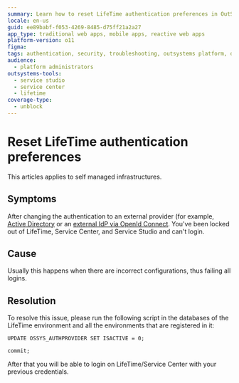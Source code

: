 ```yaml
---
summary: Learn how to reset LifeTime authentication preferences in OutSystems 11 (O11) when locked out due to external provider issues.
locale: en-us
guid: ee89babf-f053-4269-8485-d75ff21a2a27
app_type: traditional web apps, mobile apps, reactive web apps
platform-version: o11
figma:
tags: authentication, security, troubleshooting, outsystems platform, database scripts
audience:
  - platform administrators
outsystems-tools:
  - service studio
  - service center
  - lifetime
coverage-type:
  - unblock
---
```


# Reset LifeTime authentication preferences

This articles applies to self managed infrastructures.

## Symptoms

After changing the authentication to an external provider (for example, [Active Directory](https://www.outsystems.com/tk/redirect?g=f8b008aa-ae75-470a-adc3-5863bf6be8e6) or an [external IdP via OpenId Connect](https://www.outsystems.com/tk/redirect?g=595C5E6F-7C59-4314-9BDE-4EF1400A670F). You've been locked out of LifeTime, Service Center, and Service Studio and can't login.

## Cause

Usually this happens when there are incorrect configurations, thus failing all logins.

## Resolution

To resolve this issue, please run the following script in the databases of the LifeTime environment and all the environments that are registered in it:

`UPDATE OSSYS_AUTHPROVIDER SET ISACTIVE = 0;`

`commit;`

After that you will be able to login on LifeTime/Service Center with your previous credentials.
